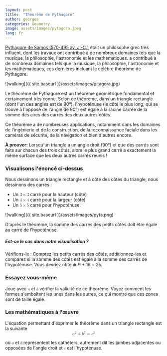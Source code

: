 ```yaml
---
layout: post
title:  "Théorème de Pythagore"
author: georges
categories: Geometry
image: assets/images/pytagora.jpeg
lang: fr
---
```

[Pythagore de Samos (570-495 av. J.-C.)](https://fr.wikipedia.org/wiki/Pythagore) était un philosophe grec très influent, dont les travaux ont contribué à de nombreux domaines tels que la musique, la philosophie, l'astronomie et les mathématiques.
a contribué à de nombreux domaines tels que la musique, la philosophie, l'astronomie et les mathématiques, ces dernières incluant le célèbre théorème de Pythagore.

![walking]({{ site.baseurl }}/assets/images/pitagora.jpg)

Le théorème de Pythagore est un théorème géométrique fondamental et certainement très connu. Selon ce théorème, dans un triangle rectangle (dont l'un des angles est de 90°), l'hypoténuse (le côté le plus long, qui se trouve à l'opposé de l'angle de 90°) est égale à la racine carrée de la somme des aires des carrés des deux autres côtés.  


Ce théorème a de nombreuses applications, notamment dans les domaines de l'ingénierie et de la construction, de la reconnaissance faciale dans les caméras de sécurité, de la navigation et bien d'autres encore.

**À prouver:** Lorsqu'un triangle a un angle droit (90°) et que des carrés sont faits sur chacun des trois côtés, alors le plus grand carré a exactement la même surface que les deux autres carrés réunis !

### Visualisons l'énoncé ci-dessus
Nous dessinons un triangle rectangle et à côté des côtés du triangle, nous dessinons des carrés : 
- Un <math display="inline"><mn>3</mn><mo>&times;</mo><mn>3</mn></math> carré pour la hauteur (côté)
- Un <math display="inline"><mn>4</mn><mo>&times;</mo><mn>4</mn></math> carré pour la largeur (côté)
- Un <math display="inline"><mn>5</mn><mo>&times;</mo><mn>5</mn></math> carré pour l'hypoténuse. 

![walking]({{ site.baseurl }}/assets/images/pyta.png)

D'après le théorème, la somme des carrés des petits côtés doit être égale au carré de l'hypoténuse.

##### Est-ce le cas dans notre visualisation ?
Vérifions-le : Comptez les petits carrés des côtés, additionnez-les et comparez si la somme des côtés est égale à la somme des carrés de l'hypoténuse.
Vous devriez obtenir 9 + 16 = 25. 

### Essayez vous-même
Joue avec <math display="inline"><mi>a</mi></math> et <math display="inline"><mi>b</mi></math> vérifier la validité de ce théorème. Voyez comment les formes s'emboîtent les unes dans les autres, ce qui montre que ces zones sont de taille égale.
<div id="observablehq-21c7f424">
  <div class="observablehq-viewof-a"></div>
  <div class="observablehq-viewof-b"></div>
  <div class="observablehq-canvas"></div>
  <div class="observablehq-blla"></div>
</div>
<script type="module">
  import {Runtime, Inspector} from "https://cdn.jsdelivr.net/npm/@observablehq/runtime@4/dist/runtime.js";
  import define from "https://api.observablehq.com/@864af2bf64442aa6/untitled.js?v=3";
  (new Runtime).module(define, name => {
    if (name === "viewof a") return Inspector.into("#observablehq-21c7f424 .observablehq-viewof-a")();
    if (name === "viewof b") return Inspector.into("#observablehq-21c7f424 .observablehq-viewof-b")();
    if (name === "canvas") return Inspector.into("#observablehq-21c7f424 .observablehq-canvas")();
    if (name === "blla") return Inspector.into("#observablehq-21c7f424 .observablehq-blla")();
  });
</script>

### Les mathématiques à l'œuvre
L'équation permettant d'exprimer le théorème dans un triangle rectangle est la suivante
<math display="block" xmlns="http://www.w3.org/1998/Math/MathML">
  <mrow>
    <msup>
      <mi>a</mi>
      <mn>2</mn>
    </msup>
    <mo>+</mo>
    <msup>
      <mi>b</mi>
      <mn>2</mn>
    </msup>
    <mo>=</mo>
    <msup>
      <mi>c</mi>
      <mn>2</mn>
    </msup>
  </mrow>
</math>

où <math display="inline"><mi>a</mi></math> et <math display="inline"><mi>b</mi></math> représentent les cathéters, autrement dit les jambes adjacentes ou opposées de l'angle droit et <math display="inline"><mi>c</mi></math> est l'hypoténuse.
